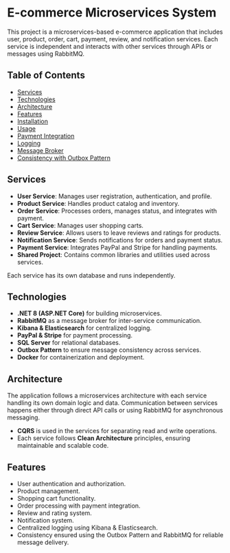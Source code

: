 # E-commerce Microservices System

This project is a microservices-based e-commerce application that includes user, product, order, cart, payment, review, and notification services. Each service is independent and interacts with other services through APIs or messages using RabbitMQ.

## Table of Contents

- [Services](#services)
- [Technologies](#technologies)
- [Architecture](#architecture)
- [Features](#features)
- [Installation](#installation)
- [Usage](#usage)
- [Payment Integration](#payment-integration)
- [Logging](#logging)
- [Message Broker](#message-broker)
- [Consistency with Outbox Pattern](#consistency-with-outbox-pattern)

## Services

- **User Service**: Manages user registration, authentication, and profile.
- **Product Service**: Handles product catalog and inventory.
- **Order Service**: Processes orders, manages status, and integrates with payment.
- **Cart Service**: Manages user shopping carts.
- **Review Service**: Allows users to leave reviews and ratings for products.
- **Notification Service**: Sends notifications for orders and payment status.
- **Payment Service**: Integrates PayPal and Stripe for handling payments.
- **Shared Project**: Contains common libraries and utilities used across services.

Each service has its own database and runs independently.

## Technologies

- **.NET 8 (ASP.NET Core)** for building microservices.
- **RabbitMQ** as a message broker for inter-service communication.
- **Kibana & Elasticsearch** for centralized logging.
- **PayPal & Stripe** for payment processing.
- **SQL Server** for relational databases.
- **Outbox Pattern** to ensure message consistency across services.
- **Docker** for containerization and deployment.

## Architecture

The application follows a microservices architecture with each service handling its own domain logic and data. Communication between services happens either through direct API calls or using RabbitMQ for asynchronous messaging.

- **CQRS** is used in the services for separating read and write operations.
- Each service follows **Clean Architecture** principles, ensuring maintainable and scalable code.

## Features

- User authentication and authorization.
- Product management.
- Shopping cart functionality.
- Order processing with payment integration.
- Review and rating system.
- Notification system.
- Centralized logging using Kibana & Elasticsearch.
- Consistency ensured using the Outbox Pattern and RabbitMQ for reliable message delivery.
